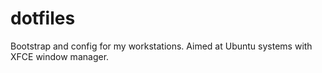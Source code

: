 dotfiles
========

Bootstrap and config for my workstations. Aimed at Ubuntu systems with XFCE window manager.
